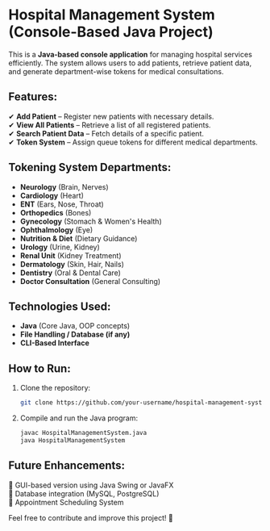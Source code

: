# Hospital Management System (Console-Based Java Project)

This is a **Java-based console application** for managing hospital services efficiently. The system allows users to add patients, retrieve patient data, and generate department-wise tokens for medical consultations.

## Features:
✔ **Add Patient** – Register new patients with necessary details.  
✔ **View All Patients** – Retrieve a list of all registered patients.  
✔ **Search Patient Data** – Fetch details of a specific patient.  
✔ **Token System** – Assign queue tokens for different medical departments.  

## Tokening System Departments:
- **Neurology** (Brain, Nerves)  
- **Cardiology** (Heart)  
- **ENT** (Ears, Nose, Throat)  
- **Orthopedics** (Bones)  
- **Gynecology** (Stomach & Women's Health)  
- **Ophthalmology** (Eye)  
- **Nutrition & Diet** (Dietary Guidance)  
- **Urology** (Urine, Kidney)  
- **Renal Unit** (Kidney Treatment)  
- **Dermatology** (Skin, Hair, Nails)  
- **Dentistry** (Oral & Dental Care)  
- **Doctor Consultation** (General Consulting)  

## Technologies Used:
- **Java** (Core Java, OOP concepts)  
- **File Handling / Database (if any)**  
- **CLI-Based Interface**  

## How to Run:
1. Clone the repository:
   ```bash
   git clone https://github.com/your-username/hospital-management-system.git
   ```  
2. Compile and run the Java program:
   ```bash
   javac HospitalManagementSystem.java  
   java HospitalManagementSystem  
   ```  

## Future Enhancements:
🔹 GUI-based version using Java Swing or JavaFX  
🔹 Database integration (MySQL, PostgreSQL)  
🔹 Appointment Scheduling System  

Feel free to contribute and improve this project! 🚀
